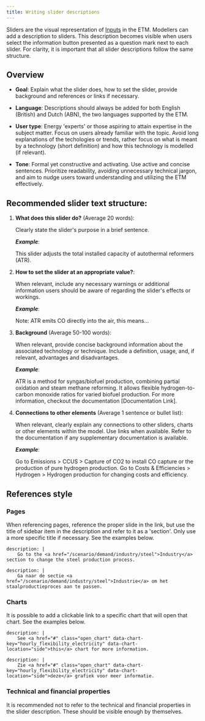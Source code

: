 ```yaml
---
title: Writing slider descriptions
---
```


Sliders are the visual representation of [Inputs](inputs.md) in the ETM. Modellers can add a description to sliders. This description becomes visible when users select the information button presented as a question mark next to each slider. For clarity, it is important that all slider descriptions follow the same structure.

## Overview

* **Goal**: Explain what the slider does, how to set the slider, provide background and references or links if necessary.

* **Language**: Descriptions should always be added for both English (British) and Dutch (ABN), the two languages supported by the ETM.
 
* **User type**: Energy 'experts' or those aspiring to attain expertise in the subject matter. Focus on users already familiar with the topic. Avoid long explanations of the techologies or trends, rather focus on what is meant by a technology (short definition) and how this technology is modelled (if relevant).
 
* **Tone**: Formal yet constructive and activating. Use active and concise sentences. Prioritize readability, avoiding unnecessary technical jargon, and aim to nudge users toward understanding and utilizing the ETM effectively.


## Recommended slider text structure:
 
1. **What does this slider do?** (Average 20 words):

   Clearly state the slider's purpose in a brief sentence.
 
   ***Example***:
   
    This slider adjusts the total installed capacity of autothermal reformers (ATR).

2. **How to set the slider at an appropriate value?**:

   When relevant, include any necessary warnings or additional information users should be aware of regarding the slider's effects or workings.
 
   ***Example***: 

   Note: ATR emits CO directly into the air, this means…   
 
3. **Background** (Average 50-100 words):

   When relevant, provide concise background information about the associated technology or technique. Include a definition, usage, and, if relevant, advantages and disadvantages.
 
   ***Example***: 

   ATR is a method for syngas/biofuel production, combining partial oxidation and steam methane reforming. It allows flexible hydrogen-to-carbon monoxide ratios for varied biofuel production. For more information, checkout the documentation [Documentation Link].
 
 
4. **Connections to other elements** (Average 1 sentence or bullet list):

   When relevant, clearly explain any connections to other sliders, charts or other elements within the model. Use links when available. Refer to the documentation if any supplementary documentation is available.
 
    ***Example***: 

    Go to Emissions > CCUS > Capture of CO2 to install CO capture or the production of pure hydrogen production.
    Go to Costs & Efficiencies > Hydrogen > Hydrogen production for changing costs and efficiency.
 
## References style

### Pages

When referencing pages, reference the proper slide in the link, but use the title of sidebar item in the description and refer to it as a 'section'. Only use a more specific title if necessary. See the examples below.

```
description: |
    Go to the <a href="/scenario/demand/industry/steel">Industry</a> section to change the steel production process.
```

```
description: |
    Ga naar de sectie <a href="/scenario/demand/industry/steel">Industrie</a> om het staalproductieproces aan te passen.
```

### Charts

It is possible to add a clickable link to a specific chart that will open that chart. See the examples below.

```
description: |
    See <a href="#" class="open_chart" data-chart-key="hourly_flexibility_electricity" data-chart-location="side">this</a> chart for more information.
```

```
description: |
    Zie <a href="#" class="open_chart" data-chart-key="hourly_flexibility_electricity" data-chart-location="side">deze</a> grafiek voor meer informatie.
```

### Technical and financial properties

It is recommended not to refer to the technical and financial properties in the slider description. These should be visible enough by themselves.
